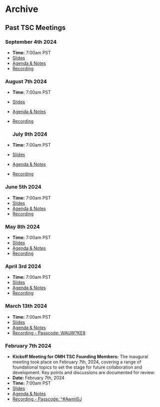 # Archive

## Past TSC Meetings

### September 4th 2024
- **Time:** 7:00am PST
- [Slides](https://docs.google.com/presentation/d/1pdIa8ojqz9bHKHG-ZgqvfANKeH7N54tyaM4lDVS7jq0/edit?usp=drive_link)
- [Agenda & Notes](https://docs.google.com/document/d/1_2VOtY-8bmPi35coWHx8ifvlCarxT0WYzwP9Kd2PA4M/edit#heading=h.6jp9is9f2gky)
- [Recording](https://zoom.us/rec/share/F5bg690vR5qY8datVNaSazvg1e60pRJ30OSEMx13GXxMACeCZKblwEenfgQqHpG5.6kyLxQ8F3FfIHJur)
  
### August 7th 2024
- **Time:** 7:00am PST
- [Slides](https://docs.google.com/presentation/d/1hNDdu7QUk9EHF0q9J9IhXFHygoupnD-D2HLqY9cp6cc/edit?usp=drive_link)
- [Agenda & Notes](https://docs.google.com/document/d/1_2VOtY-8bmPi35coWHx8ifvlCarxT0WYzwP9Kd2PA4M/edit#heading=h.9dqnk2tuidlc)
- [Recording](https://zoom.us/rec/share/ao1WfTkg0Lih8td-_xVsop2vF6EvGFRIK6CiUk2i3iVotOcxwQyJi5SFLjk9u-C9.bqt_npNj63Bi2Ukx)

  ### July 9th 2024
- **Time:** 7:00am PST
- [Slides](https://docs.google.com/presentation/d/1CkTQy3B4ttNy6MpkwblNtLtSKp5hT2Lf1nUAKM0-798/edit?usp=sharing)
- [Agenda & Notes](https://docs.google.com/document/d/1_2VOtY-8bmPi35coWHx8ifvlCarxT0WYzwP9Kd2PA4M/edit#heading=h.6jp9is9f2gky)
- [Recording](https://zoom.us/rec/share/qCenBZT_kBRv_lvaKRemZFYolkbI3hsld18vJWjbJvlpVMI7RyIqLnKXt1M-irv1.2UaK2ODuZxfbn9Uz)
  
### June 5th 2024
- **Time:** 7:00am PST
- [Slides](https://docs.google.com/presentation/d/1LKVbbIJ0tCrwg5u0BuPeCO9FRBGsyesAsdVxn5yU_nY/edit?usp=sharing)
- [Agenda & Notes](https://docs.google.com/document/d/1_2VOtY-8bmPi35coWHx8ifvlCarxT0WYzwP9Kd2PA4M/edit#heading=h.9dqnk2tuidlc)
- [Recording](https://zoom.us/rec/share/JGcQU_Aus8OCPu6Cat-MQLsYV257WZsug9DJqX-2Y1Ysaz-QCjRYrnFbaCdcrKaT.tg9xVStHDsLhuvqu)
  
### May 8th 2024
- **Time:** 7:00am PST
- [Slides](https://docs.google.com/presentation/d/1xzkecCpfaAYADTs2hW5lQaiixWs6z3mMTo7MEM8aB7g/edit#slide=id.p1)
- [Agenda & Notes](https://docs.google.com/document/d/1_2VOtY-8bmPi35coWHx8ifvlCarxT0WYzwP9Kd2PA4M/edit#heading=h.7dyjony62w14)
- [Recording](https://zoom.us/rec/share/KU9BGpVDPhOEG2gt0jmEkGHDUmafioRA6-EtqO3tAzTJetZDUAnwupwxHhbLBqB9.Zl9USN5c_03I2TGz)

### April 3rd 2024
- **Time:** 7:00am PST
- [Slides](https://docs.google.com/presentation/d/1LPGyQ7jBWOEKbQfy-9D8TbKtORBWn_bOyzN8VwrXhrI/edit?usp=sharing)
- [Agenda & Notes](https://docs.google.com/document/d/1_2VOtY-8bmPi35coWHx8ifvlCarxT0WYzwP9Kd2PA4M/edit#heading=h.fi2w92cxkle1)
- [Recording](https://zoom.us/rec/share/cxIGI1VoNGHH1k8jR99taAWUcEVuSWydUn7_vtq5TvMbMCrLYwnafASa5_Atjged.jwmgQai1NFCHBhSi)

### March 13th 2024
- **Time:** 7:00am PST
- [Slides](https://docs.google.com/presentation/d/1KsGmMzcWv2zFbnHPClsfE_lg-8_qybn3hmhPkt5zOBM/edit?usp=sharing)
- [Agenda & Notes](https://docs.google.com/document/d/1_2VOtY-8bmPi35coWHx8ifvlCarxT0WYzwP9Kd2PA4M/edit#heading=h.26cgdphn8xm2)
- [Recording - Passcode: WAUW?KE8](https://us06web.zoom.us/rec/share/yXF0n5JMgSSIwjDeASCA3bC86WzOg69lWQqJ7bpbr0LwYPpVQlsKGgD6zdlh8j0p.toHT3Qcr1SB7dwu2)

### February 7th 2024
- **Kickoff Meeting for OMH TSC Founding Members:** The inaugural meeting took place on February 7th, 2024, covering a range of foundational topics to set the stage for future collaboration and development. Key points and discussions are documented for review: 
- **Date:** February 7th, 2024
- **Time:** 7:00am PST
- [Slides](https://docs.google.com/presentation/d/1tZpZwOHoo_2DoFcmOVmPpYiHi7A0ECT3mfGrS5hKLig/edit?usp=sharing)
- [Agenda & Notes](https://docs.google.com/document/d/1_2VOtY-8bmPi35coWHx8ifvlCarxT0WYzwP9Kd2PA4M/edit#heading=h.k1snhu3h78rv)
- [Recording - Passcode: ^#AwmI0J](https://us06web.zoom.us/rec/share/uaUhA9qs4huZjxy6p0MTv__eMeEkKXi1linW6TP6E9dLAZ8JxROpBlepyOhsCexl.ZDGGNMplciCAv5Gy)
  
